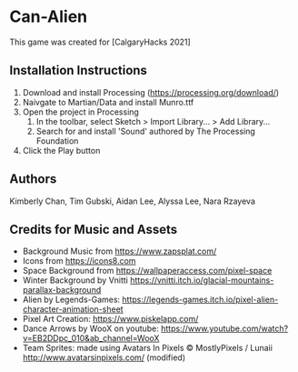 # Can-Alien
This game was created for [CalgaryHacks 2021]

## Installation Instructions
1. Download and install Processing (https://processing.org/download/)
2. Naivgate to Martian/Data and install Munro.ttf
3. Open the project in Processing
   1. In the toolbar, select Sketch > Import Library... > Add Library...
   2. Search for and install 'Sound' authored by The Processing Foundation
4. Click the Play button

## Authors
Kimberly Chan, Tim Gubski, Aidan Lee, Alyssa Lee, Nara Rzayeva

## Credits for Music and Assets
* Background Music from https://www.zapsplat.com/  
* Icons from https://icons8.com 
* Space Background from  https://wallpaperaccess.com/pixel-space
* Winter Background by Vnitti https://vnitti.itch.io/glacial-mountains-parallax-background  
* Alien by Legends-Games: https://legends-games.itch.io/pixel-alien-character-animation-sheet 
* Pixel Art Creation: https://www.piskelapp.com/ 
* Dance Arrows by WooX on youtube: https://www.youtube.com/watch?v=EB2DDpc_010&ab_channel=WooX 
* Team Sprites: made using Avatars In Pixels © MostlyPixels / Lunaii http://www.avatarsinpixels.com/ (modified)
